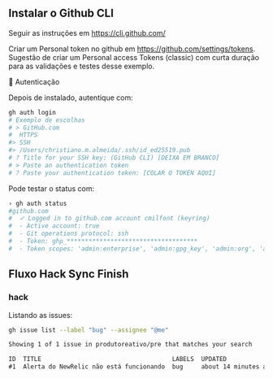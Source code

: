 

## Instalar o Github CLI

Seguir as instruções em https://cli.github.com/

Criar um Personal token no github em https://github.com/settings/tokens. Sugestão de criar um Personal access Tokens (classic) com curta duração para as validações e testes desse exemplo.

🔐 Autenticação

Depois de instalado, autentique com:

```sh
gh auth login
# Exemplo de escolhas
# > GitHub.com
#  HTTPS
#> SSH
#> /Users/christiano.m.almeida/.ssh/id_ed25519.pub
# ? Title for your SSH key: (GitHub CLI) [DEIXA EM BRANCO]
# > Paste an authentication token
# ? Paste your authentication token: [COLAR O TOKEN AQUI]
```

Pode testar o status com:
```sh
› gh auth status
#github.com
#  ✓ Logged in to github.com account cmilfont (keyring)
#  - Active account: true
#  - Git operations protocol: ssh
#  - Token: ghp_************************************
#  - Token scopes: 'admin:enterprise', 'admin:gpg_key', 'admin:org', 'admin:org_hook', 'admin:public_key', 'admin:repo_hook', 'admin:ssh_signing_key', 'audit_log', 'codespace', 'copilot', 'delete:packages', 'delete_repo', 'gist', 'notifications', 'project', 'repo', 'user', 'workflow', 'write:discussion', 'write:network_configurations', 'write:packages'
```

## Fluxo Hack Sync Finish

### hack

Listando as issues:

```sh
gh issue list --label "bug" --assignee "@me"
```

```md
Showing 1 of 1 issue in produtoreativo/pre that matches your search

ID  TITLE                                    LABELS  UPDATED             
#1  Alerta do NewRelic não está funcionando  bug     about 14 minutes ago
```